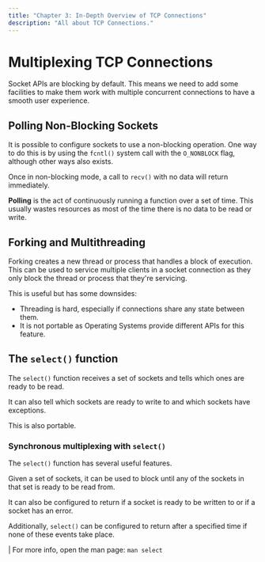 ```yaml
---
title: "Chapter 3: In-Depth Overview of TCP Connections"
description: "All about TCP Connections."
---
```


# Multiplexing TCP Connections
Socket APIs are blocking by default. This means we need to add some facilities to make 
them work with multiple concurrent connections to have a smooth user experience.

## Polling Non-Blocking Sockets
It is possible to configure sockets to use a non-blocking operation. One way to do this is 
by using the `fcntl()` system call with the `O_NONBLOCK` flag, although other ways also exists.

Once in non-blocking mode, a call to `recv()` with no data will return immediately.

**Polling** is the act of continuously running a function over a set of time. This usually 
wastes resources as most of the time there is no data to be read or write.

## Forking and Multithreading
Forking creates a new thread or process that handles a block of execution. This can be 
used to service multiple clients in a socket connection as they only block the thread or 
process that they're servicing.

This is useful but has some downsides:
- Threading is hard, especially if connections share any state between them.
- It is not portable as Operating Systems provide different APIs for this feature.

## The `select()` function
The `select()` function receives a set of sockets and tells which ones are ready to be 
read.

It can also tell which sockets are ready to write to and which sockets have 
exceptions.

This is also portable.

### Synchronous multiplexing with `select()`
The `select()` function has several useful features.

Given a set of sockets, it can be used to block until any of the sockets in that set is 
ready to be read from.

It can also be configured to return if a socket is ready to be written to or if a socket 
has an error.

Additionally, `select()` can be configured to return after a specified time if none of these 
events take place.

| For more info, open the man page: `man select`
